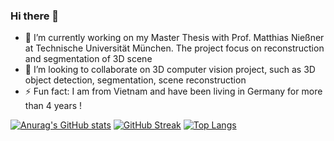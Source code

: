 ### Hi there 👋



- 🔭 I’m currently working on my Master Thesis with Prof. Matthias Nießner at Technische Universität München. The project focus on reconstruction and segmentation of 3D scene
- 👯 I’m looking to collaborate on 3D computer vision project, such as 3D object detection, segmentation, scene reconstruction
- ⚡ Fun fact: I am from Vietnam and have been living in Germany for more than 4 years !

[![Anurag's GitHub stats](https://github-readme-stats.vercel.app/api?username=TrungQuocNguyen&count_private=true&show_icons=true&theme=nightowl)](https://github.com/anuraghazra/github-readme-stats)
[![GitHub Streak](https://github-readme-streak-stats.herokuapp.com/?user=TrungQuocNguyen&theme=dark)](https://git.io/streak-stats)
[![Top Langs](https://github-readme-stats.vercel.app/api/top-langs/?username=TrungQuocNguyen&layout=compact&theme=nightowl)](https://github.com/anuraghazra/github-readme-stats)
